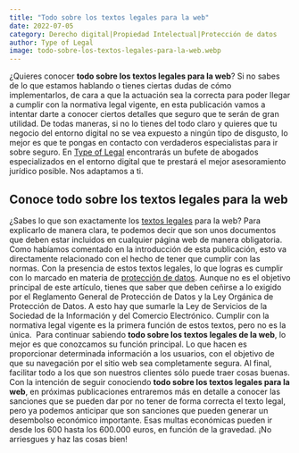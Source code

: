 ```yaml
---
title: "Todo sobre los textos legales para la web"
date: 2022-07-05
category: Derecho digital|Propiedad Intelectual|Protección de datos
author: Type of Legal
image: todo-sobre-los-textos-legales-para-la-web.webp
---
```


¿Quieres conocer **todo sobre los textos legales para la web**? Si no sabes de lo que estamos hablando o tienes ciertas dudas de cómo implementarlos, de cara a que la actuación sea la correcta para poder llegar a cumplir con la normativa legal vigente, en esta publicación vamos a intentar darte a conocer ciertos detalles que seguro que te serán de gran utilidad. De todas maneras, si no lo tienes del todo claro y quieres que tu negocio del entorno digital no se vea expuesto a ningún tipo de disgusto, lo mejor es que te pongas en contacto con verdaderos especialistas para ir sobre seguro. En [Type of Legal](https://typeoflegal.com/) encontrarás un bufete de abogados especializados en el entorno digital que te prestará el mejor asesoramiento jurídico posible. Nos adaptamos a ti. 

**Conoce todo sobre los textos legales para la web**
----------------------------------------------------

¿Sabes lo que son exactamente los [textos legales](https://typeoflegal.com/textos-legales-sitio-web/) para la web? Para explicarlo de manera clara, te podemos decir que son unos documentos que deben estar incluidos en cualquier página web de manera obligatoria. Como habíamos comentado en la introducción de esta publicación, esto va directamente relacionado con el hecho de tener que cumplir con las normas. Con la presencia de estos textos legales, lo que logras es cumplir con lo marcado en materia de [protección de datos](https://typeoflegal.com/privacidad-y-proteccion-de-datos/). Aunque no es el objetivo principal de este artículo, tienes que saber que deben ceñirse a lo exigido por el Reglamento General de Protección de Datos y la Ley Orgánica de Protección de Datos. A esto hay que sumarle la Ley de Servicios de la Sociedad de la Información y del Comercio Electrónico. Cumplir con la normativa legal vigente es la primera función de estos textos, pero no es la única.  Para continuar sabiendo **todo sobre los textos legales de la web**, lo mejor es que conozcamos su función principal. Lo que hacen es proporcionar determinada información a los usuarios, con el objetivo de que su navegación por el sitio web sea completamente segura. Al final, facilitar todo a los que son nuestros clientes sólo puede traer cosas buenas. Con la intención de seguir conociendo **todo sobre los textos legales para la web**, en próximas publicaciones entraremos más en detalle a conocer las sanciones que se pueden dar por no tener de forma correcta el texto legal, pero ya podemos anticipar que son sanciones que pueden generar un desembolso económico importante. Esas multas económicas pueden ir desde los 600 hasta los 600.000 euros, en función de la gravedad. ¡No arriesgues y haz las cosas bien!

